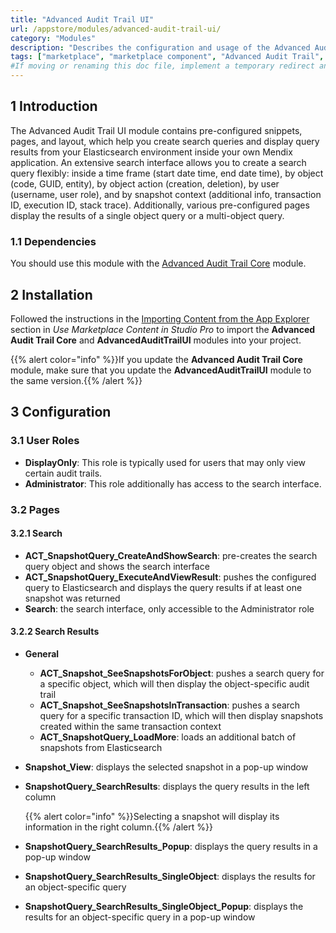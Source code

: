 ```yaml
---
title: "Advanced Audit Trail UI"
url: /appstore/modules/advanced-audit-trail-ui/
category: "Modules"
description: "Describes the configuration and usage of the Advanced Audit Trail UI module, which is available in the Mendix Marketplace."
tags: ["marketplace", "marketplace component", "Advanced Audit Trail", "UI"]
#If moving or renaming this doc file, implement a temporary redirect and let the respective team know they should update the URL in the product. See Mapping to Products for more details. 
---
```


## 1 Introduction

The Advanced Audit Trail UI module contains pre-configured snippets, pages, and layout, which help you create search queries and display query results from your Elasticsearch environment inside your own Mendix application. An extensive search interface allows you to create a search query flexibly: inside a time frame (start date time, end date time), by object (code, GUID, entity), by object action (creation, deletion), by user (username, user role), and by snapshot context (additional info, transaction ID, execution ID, stack trace). Additionally, various pre-configured pages display the results of a single object query or a multi-object query.

### 1.1 Dependencies

You should use this module with the [Advanced Audit Trail Core](/appstore/app-services/advanced-audit-trail/) module.

## 2 Installation

Followed the instructions in the [Importing Content from the App Explorer](/appstore/general/app-store-content/#import) section in *Use Marketplace Content in Studio Pro* to import the **Advanced Audit Trail Core** and **AdvancedAuditTrailUI** modules into your project.

{{% alert color="info" %}}If you update the **Advanced Audit Trail Core** module, make sure that you update the **AdvancedAuditTrailUI** module to the same version.{{% /alert %}}

## 3 Configuration

### 3.1 User Roles

* **DisplayOnly**: This role is typically used for users that may only view certain audit trails.
* **Administrator**: This role additionally has access to the search interface.

### 3.2 Pages

#### 3.2.1 Search

* **ACT_SnapshotQuery_CreateAndShowSearch**: pre-creates the search query object and shows the search interface
* **ACT_SnapshotQuery_ExecuteAndViewResult**: pushes the configured query to Elasticsearch and displays the query results if at least one snapshot was returned
* **Search**: the search interface, only accessible to the Administrator role

#### 3.2.2 Search Results

* **General**
  * **ACT_Snapshot_SeeSnapshotsForObject**: pushes a search query for a specific object, which will then display the object-specific audit trail
  * **ACT_Snapshot_SeeSnapshotsInTransaction**: pushes a search query for a specific transaction ID, which will then display snapshots created within the same transaction context
  * **ACT_SnapshotQuery_LoadMore**: loads an additional batch of snapshots from Elasticsearch
* **Snapshot_View**: displays the selected snapshot in a pop-up window
*  **SnapshotQuery_SearchResults**: displays the query results in the left column

    {{% alert color="info" %}}Selecting a snapshot will display its information in the right column.{{% /alert %}}

* **SnapshotQuery_SearchResults_Popup**: displays the query results in a pop-up window
* **SnapshotQuery_SearchResults_SingleObject**: displays the results for an object-specific query
* **SnapshotQuery_SearchResults_SingleObject_Popup**: displays the results for an object-specific query in a pop-up window
